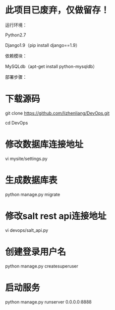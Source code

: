 # 此项目已废弃，仅做留存！

运行环境：

Python2.7

Django1.9（pip install django==1.9）

依赖模块：

MySQLdb（apt-get install python-mysqldb）

部署步骤：
# 下载源码
git clone https://github.com/lizhenliang/DevOps.git

cd DevOps
# 修改数据库连接地址
vi mysite/settings.py   
# 生成数据库表
python manage.py migrate 
# 修改salt rest api连接地址
vi devops/salt_api.py 
# 创建登录用户名
python manage.py createsuperuser 
# 启动服务
python manage.py runserver 0.0.0.0:8888 
